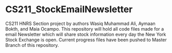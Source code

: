 # CS211_StockEmailNewsletter
CS211 HNRS Section project by authors Wasiq Muhammad Ali, Aymaan Bokth, and Maia Ocampo. This repository will hold all code files made for a email Newsletter which will share stock information every day the New York Stock Exchange is open. Current progress files have been pushed to Master Branch of this repository.
